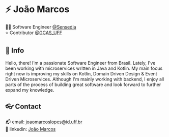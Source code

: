 # :zap: João Marcos

:technologist: Software Engineer [@Sensedia](https://github.com/Sensedia)  
:star: Contributor [@GCAS_UFF](https://github.com/GCAS-UFF)  

## :speech_balloon: Info

Hello, there! I'm a passionate Software Engineer from Brasil. Lately, I've been working with microservices written in Java and Kotlin. My main focus right now is improving my skills on Kotlin, Domain Driven Design & Event Driven Microservices. Although I'm mainly working with backend, I enjoy all parts of the process of building great software and look forward to further expand my knowledge.

## :eyeglasses: Contact

:mailbox_with_mail: email: [joaomarcoslopes@id.uff.br](mailto:joaomarcoslopes@id.uff.br)  
:link: linkedin: [João Marcos](https://bit.ly/JMQLink)
